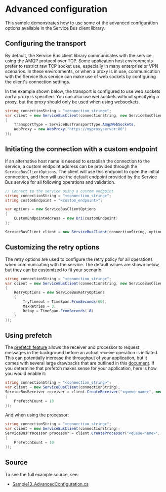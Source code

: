 # Advanced configuration

This sample demonstrates how to use some of the advanced configuration options available in the Service Bus client library.

## Configuring the transport

By default, the Service Bus client library communicates with the service using the AMQP protocol over TCP. Some application host environments prefer to restrict raw TCP socket use, especially in many enterprise or VPN scenarios. In these environments, or when a proxy is in use, communication with the Service Bus service can make use of web sockets by configuring the client's connection settings.

In the example shown below, the transport is configured to use web sockets and a proxy is specified. You can also use websockets without specifying a proxy, but the proxy should only be used when using websockets.

```C# Snippet:ServiceBusConfigureTransport
string connectionString = "<connection_string>";
var client = new ServiceBusClient(connectionString, new ServiceBusClientOptions
{
    TransportType = ServiceBusTransportType.AmqpWebSockets,
    WebProxy = new WebProxy("https://myproxyserver:80")
});
```

## Initiating the connection with a custom endpoint

If an alternative host name is needed to establish the connection to the service, a custom endpoint address can be provided through the `ServiceBusClientOptions`. The client will use this endpoint to open the initial connection, and then will use the default endpoint provided by the Service Bus service for all following operations and validation.

```C# Snippet:ServiceBusCustomEndpoint
// Connect to the service using a custom endpoint
string connectionString = "<connection_string>";
string customEndpoint = "<custom_endpoint>";

var options = new ServiceBusClientOptions
{
    CustomEndpointAddress = new Uri(customEndpoint)
};

ServiceBusClient client = new ServiceBusClient(connectionString, options);
```

## Customizing the retry options

The retry options are used to configure the retry policy for all operations when communicating with the service. The default values are shown below, but they can be customized to fit your scenario.

```C# Snippet:ServiceBusConfigureRetryOptions
string connectionString = "<connection_string>";
var client = new ServiceBusClient(connectionString, new ServiceBusClientOptions
{
    RetryOptions = new ServiceBusRetryOptions
    {
        TryTimeout = TimeSpan.FromSeconds(60),
        MaxRetries = 3,
        Delay = TimeSpan.FromSeconds(.8)
    }
});
```

## Using prefetch

The [prefetch feature](https://docs.microsoft.com/azure/service-bus-messaging/service-bus-prefetch?tabs=dotnet) allows the receiver and processor to request messages in the background before an actual receive operation is initiated. This can potentially increase the throughput of your application, but it comes with several large drawbacks that are outlined in this [document](https://docs.microsoft.com/azure/service-bus-messaging/service-bus-prefetch?tabs=dotnet#why-is-prefetch-not-the-default-option). If you determine that prefetch makes sense for your application, here is how you would enable it:

```C# Snippet:ServiceBusConfigurePrefetchReceiver
string connectionString = "<connection_string>";
var client = new ServiceBusClient(connectionString);
ServiceBusReceiver receiver = client.CreateReceiver("<queue-name>", new ServiceBusReceiverOptions
{
    PrefetchCount = 10
});
```

And when using the processor:

```C# Snippet:ServiceBusConfigurePrefetchProcessor
string connectionString = "<connection_string>";
var client = new ServiceBusClient(connectionString);
ServiceBusProcessor processor = client.CreateProcessor("<queue-name>", new ServiceBusProcessorOptions
{
    PrefetchCount = 10
});
```

## Source

To see the full example source, see:

* [Sample13_AdvancedConfiguration.cs](https://github.com/Azure/azure-sdk-for-net/blob/main/sdk/servicebus/Azure.Messaging.ServiceBus/tests/Samples/Sample13_AdvancedConfiguration.cs)
